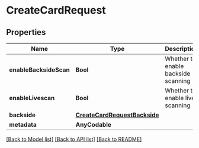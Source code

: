# CreateCardRequest

## Properties
Name | Type | Description | Notes
------------ | ------------- | ------------- | -------------
**enableBacksideScan** | **Bool** | Whether to enable backside scanning | [optional] [default to false]
**enableLivescan** | **Bool** | Whether to enable live scanning | [optional] [default to false]
**backside** | [**CreateCardRequestBackside**](CreateCardRequestBackside.md) |  | [optional] 
**metadata** | **AnyCodable** |  | [optional] 

[[Back to Model list]](../README.md#documentation-for-models) [[Back to API list]](../README.md#documentation-for-api-endpoints) [[Back to README]](../README.md)


